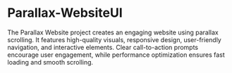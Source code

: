 # Parallax-WebsiteUI
The Parallax Website project creates an engaging website using parallax scrolling. It features high-quality visuals, responsive design, user-friendly navigation, and interactive elements. Clear call-to-action prompts encourage user engagement, while performance optimization ensures fast loading and smooth scrolling. 
